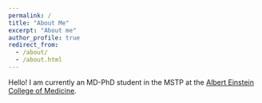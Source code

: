 ```yaml
---
permalink: /
title: "About Me"
excerpt: "About me"
author_profile: true
redirect_from: 
  - /about/
  - /about.html
---
```

Hello! I am currently an MD-PhD student in the MSTP at the [Albert Einstein College of Medicine](https://youtu.be/G7anNDddN_M). 
